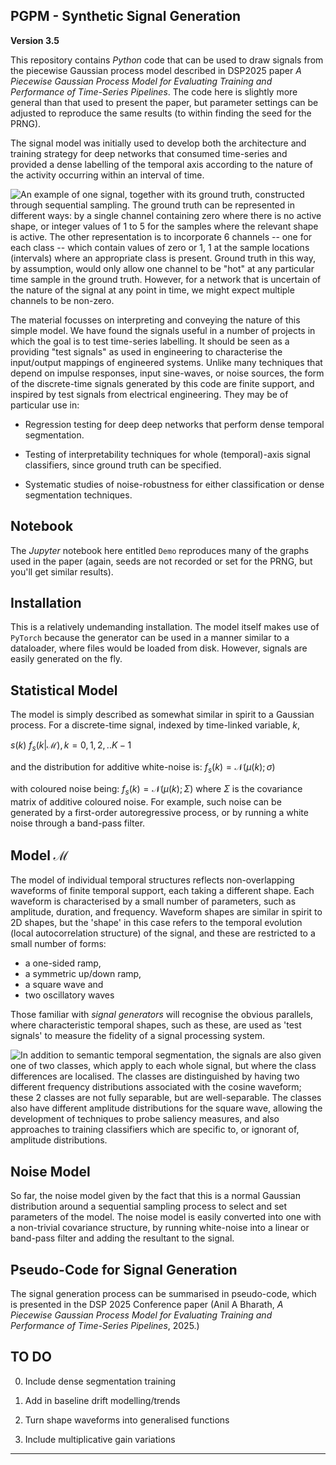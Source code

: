 ## PGPM - Synthetic Signal Generation

**Version 3.5**

This repository contains _Python_ code that can be used to draw signals from the piecewise Gaussian process model described in DSP2025 paper _A Piecewise Gaussian Process Model for Evaluating Training and Performance of Time-Series Pipelines_. The code here is slightly more general than that used to present the paper, but parameter settings can be adjusted to reproduce the same results (to within finding the seed for the PRNG).

The signal model was initially used to develop both the architecture and training strategy for deep networks that consumed time-series and provided a dense labelling of the temporal axis according to the nature of the activity occurring within an interval of time. 

![An example of one signal, together with its ground truth, constructed through sequential sampling. The ground truth can be represented in different ways: by a single channel containing zero where there is no active shape, or integer values of 1 to 5 for the samples where the relevant shape is active. The other representation is to incorporate 6 channels -- one for each class -- which contain values of zero or 1, 1 at the sample locations (intervals) where an appropriate class is present. Ground truth in this way, by assumption, would only allow one channel to be "hot" at any particular time sample in the ground truth. However, for a network that is uncertain of the nature of the signal at any point in time, we might expect multiple channels to be non-zero.](./Figures/signalshapedemo.svg)

The material focusses on interpreting and conveying the nature of this simple model. We have found the signals useful in a number of projects in which the goal is to test time-series labelling. It should be seen as a providing "test signals" as used in engineering to characterise the input/output mappings of engineered systems. Unlike many techniques that depend on impulse responses, input sine-waves, or noise sources, the form of the discrete-time signals generated by this code are finite support, and inspired by test signals from electrical engineering. They may be of particular use in:

 - Regression testing for deep deep networks that perform dense temporal segmentation.

 - Testing of interpretability techniques for whole (temporal)-axis signal classifiers, since ground truth can be specified.

 - Systematic studies of noise-robustness for either classification or dense segmentation techniques. 

## Notebook
The _Jupyter_ notebook here entitled ```Demo``` reproduces many of the graphs used in the paper (again, seeds are not recorded or set for the PRNG, but you'll get similar results).

## Installation
This is a relatively undemanding installation. The model itself makes use of ``PyTorch`` because the generator can be used in a manner similar to a dataloader, where files would be loaded from disk. However, signals are easily generated on the fly.

## Statistical Model
The model is simply described as somewhat similar in spirit to a Gaussian process. For a discrete-time signal, indexed by time-linked variable, $k$,
 
$s(k) ~ f_s(k|\mathcal{M}), k= 0,1,2,..K-1$
 
and the distribution for additive white-noise is:
$f_s(k) = \mathcal{N}(\mu(k); \sigma)$
 
with coloured noise being:
$f_s(k) = \mathcal{N}(\mu(k); \Sigma)$
where $\Sigma$ is the covariance matrix of additive coloured noise. For example, such noise can be generated by a first-order autoregressive process, or by running a white noise through a band-pass filter.
 

## Model $\mathcal{M}$
The model of individual temporal structures reflects non-overlapping waveforms of finite temporal support, each taking a different shape. Each waveform is characterised by a small number of parameters, such as amplitude, duration, and frequency. Waveform shapes are similar in spirit to 2D shapes, but the 'shape' in this case refers to the temporal evolution (local autocorrelation structure) of the signal, and these are restricted to a small number of forms:
  - a one-sided ramp,
  - a symmetric up/down ramp,
  - a square wave and
  - two oscillatory waves
 
Those familiar with _signal generators_ will recognise the obvious parallels, where characteristic temporal shapes, such as these, are used as 'test signals' to measure the fidelity of a signal processing system.
 
![In addition to semantic temporal segmentation, the signals are also given one of two classes, which apply to each whole signal, but where the class differences are localised. The classes are distinguished by having two different frequency distributions associated with the cosine waveform; these 2 classes are not fully separable, but are well-separable. The classes also have different amplitude distributions for the square wave, allowing the development of techniques to probe saliency measures, and also approaches to training classifiers which are specific to, or ignorant of, amplitude distributions.](./Figures/CosFreqDist.svg)
 
## Noise Model
So far, the noise model given by the fact that this is a normal Gaussian distribution around a sequential sampling process to select and set parameters of the model. The noise model is easily converted into one with a non-trivial covariance structure, by running white-noise into a linear or band-pass filter and adding the resultant to the signal.
 
## Pseudo-Code for Signal Generation
The signal generation process can be summarised in pseudo-code, which is presented in the DSP 2025 Conference paper (Anil A Bharath, _A Piecewise Gaussian Process Model for Evaluating Training and Performance of Time-Series Pipelines_, 2025.)

## TO DO

 0. Include dense segmentation training

 1. Add in baseline drift modelling/trends
    
 2. Turn shape waveforms into generalised functions

 3. Include multiplicative gain variations
 
---
